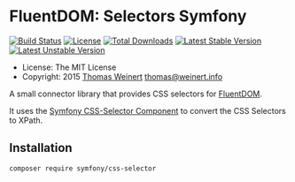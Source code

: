 # FluentDOM: Selectors Symfony

[![Build Status](https://travis-ci.org/FluentDOM/Selectors-Symfony.svg?branch=master)](https://travis-ci.org/FluentDOM/Selectors-Symfony)
[![License](https://poser.pugx.org/fluentdom/selectors-symfony/license.svg)](https://packagist.org/packages/fluentdom/selectors-symfony)
[![Total Downloads](https://poser.pugx.org/fluentdom/selectors-symfony/downloads.svg)](https://packagist.org/packages/selectors-symfony)
[![Latest Stable Version](https://poser.pugx.org/fluentdom/selectors-symfony/v/stable.svg)](https://packagist.org/packages/fluentdom/selectors-symfony)
[![Latest Unstable Version](https://poser.pugx.org/fluentdom/selectors-symfony/v/unstable.svg)](https://packagist.org/packages/fluentdom/selectors-symfony)

* License: The MIT License
* Copyright: 2015 [Thomas Weinert](http://thomas.weinert.info) <thomas@weinert.info>

A small connector library that provides CSS selectors for [FluentDOM](https://github.com/FluentDOM/FluentDOM).

It uses the [Symfony CSS-Selector Component](https://github.com/symfony/CssSelector) to convert the CSS Selectors to XPath.

## Installation

```
composer require symfony/css-selector
```

